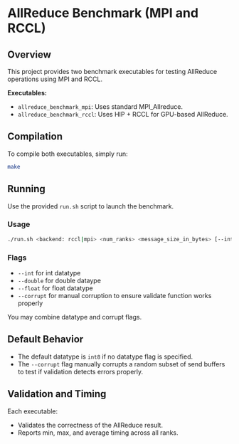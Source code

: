# AllReduce Benchmark (MPI and RCCL)

## Overview
This project provides two benchmark executables for testing AllReduce operations using MPI and RCCL.

**Executables:**
- `allreduce_benchmark_mpi`: Uses standard MPI_Allreduce.
- `allreduce_benchmark_rccl`: Uses HIP + RCCL for GPU-based AllReduce.

## Compilation
To compile both executables, simply run:

```bash
make
```

## Running
Use the provided `run.sh` script to launch the benchmark.

### Usage
```bash
./run.sh <backend: rccl|mpi> <num_ranks> <message_size_in_bytes> [--int|--double|--float] [--corrupt]
```

### Flags
- `--int` for int datatype
- `--double` for double dataype
- `--float` for float datatype
- `--corrupt` for manual corruption to ensure validate function works properly

You may combine datatype and corrupt flags.

## Default Behavior
- The default datatype is `int8` if no datatype flag is specified.
- The `--corrupt` flag manually corrupts a random subset of send buffers to test if validation detects errors properly.

## Validation and Timing
Each executable:
- Validates the correctness of the AllReduce result.
- Reports min, max, and average timing across all ranks.